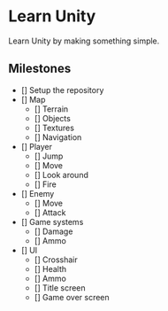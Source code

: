 # Learn Unity
Learn Unity by making something simple.

## Milestones
- [] Setup the repository
- [] Map
  - [] Terrain
  - [] Objects
  - [] Textures
  - [] Navigation
- [] Player
  - [] Jump
  - [] Move
  - [] Look around
  - [] Fire
- [] Enemy
  - [] Move
  - [] Attack
- [] Game systems
  - [] Damage
  - [] Ammo
- [] UI
  - [] Crosshair
  - [] Health
  - [] Ammo
  - [] Title screen
  - [] Game over screen

